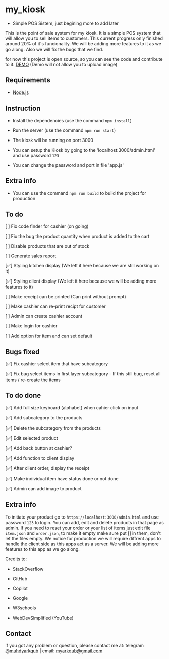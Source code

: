 

# my_kiosk

  

- Simple POS Sistem, just begining more to add later

This is the point of sale system for my kiosk. It is a simple POS system that will allow you to sell items to customers. This current progress only finished around 20% of it's funcionality. We will be adding more features to it as we go along. Also we will fix the bugs that we find.

for now this project is open source, so you can see the code and contribute to it.
[DEMO](https://harmless-horn-cemetery.glitch.me/) (Demo will not allow you to upload image)

  

## Requirements

* [Node.js](https://nodejs.org/)

  

## Instruction

* Install the dependencies (use the command `npm install`)

* Run the server (use the command `npm run start`)

* The kiosk will be running on port 3000

* You can setup the Kiosk by going to the 'localhost:3000/admin.html' and use password `123`

* You can change the password and port in file 'app.js'

  

## Extra info

* You can use the command `npm run build` to build the project for production

  

## To do

[ ] Fix code finder for cashier (on going)

[ ] Fix the bug the product quantity when product is added to the cart

[ ] Disable products that are out of stock

[ ] Generate sales report

[✅] Styling kitchen display (We left it here because we are still working on it)

[✅] Styling client display (We left it here because we will be adding more features to it)

[ ] Make receipt can be printed (Can print without prompt)

[ ] Make cashier can re-print recipt for customer

[ ] Admin can create cashier account

[ ] Make login for cashier

[ ] Add option for item and can set default


## Bugs fixed

[✅] Fix cashier select item that have subcategory

[✅] Fix bug select items in first layer subcategory
    - If this still bug, reset all items / re-create the items


## To do done

[✅] Add full size keyboard (alphabet) when cahier click on input

[✅] Add subcategory to the products

[✅] Delete the subcategory from the products

[✅] Edit selected product

[✅] Add back button at cashier?

[✅] Add function to client display

[✅] After client order, display the receipt 

[✅] Make individual item have status done or not done

[✅] Admin can add image to product



## Extra info

To initiate your product go to `https://localhost:3000/admin.html` and use password `123` to login. You can add, edit and delete products in that page as admin. If you need to reset your order or your list of items just edit file `item.json` and `order.json`, to make it empty make sure put [] in them, don't let the files empty. We notice for production we will require diffrent apps to handle the client side as this apps act as a server. We will be adding more features to this app as we go along.



Credits to:

* StackOverflow

* GitHub

* Copilot

* Google

* W3schools

* WebDevSimplified (YouTube)

## Contact

if you got any problem or question, please contact me at: telegram [@muhdyarkqub](https://t.me/MuhdYarkqub) | email: myarkqub@gmail.com